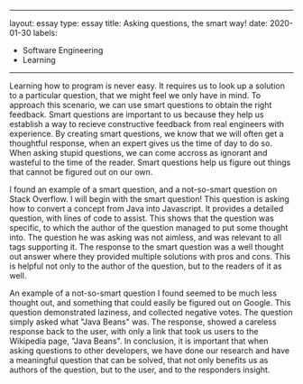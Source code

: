 
---
layout: essay
type: essay
title: Asking questions, the smart way!
date: 2020-01-30
labels:
  - Software Engineering
  - Learning
---

Learning how to program is never easy. It requires us to look up a solution to a particular question, that we might feel we only have in mind. To approach this scenario, we can use smart questions to obtain the right feedback. Smart questions are important to us because they help us establish a way to recieve constructive feedback from real engineers with experience. By creating smart questions, we know that we will often get a thoughtful response, when an expert gives us the time of day to do so. When asking stupid questions, we can come accross as ignorant and wasteful to the time of the reader. Smart questions help us figure out things that cannot be figured out on our own.

I found an example of a smart question, and a not-so-smart question on Stack Overflow. I will begin with the smart question! This question is asking how to convert a concept from Java into Javascript. It provides a detailed question, with lines of code to assist. This shows that the question was specific, to which the author of the question managed to put some thought into. The question he was asking was not aimless, and was relevant to all tags supporting it. The response to the smart question was a well thought out answer where they provided multiple solutions with pros and cons. This is helpful not only to the author of the question, but to the readers of it as well.

An example of a not-so-smart question I found seemed to be much less thought out, and something that could easily be figured out on Google. This question demonstrated laziness, and collected negative votes. The question simply asked what "Java Beans" was. The response, showed a careless response back to the user, with only a link that took us users to the Wikipedia page, "Java Beans". In conclusion, it is important that when asking questions to other developers, we have done our research and have a meaningful question that can be solved, that not only benefits us as authors of the question, but to the user, and to the responders insight. 